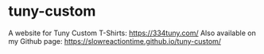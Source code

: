 # tuny-custom
A website for Tuny Custom T-Shirts: https://334tuny.com/
Also available on my Github page: https://slowreactiontime.github.io/tuny-custom/
